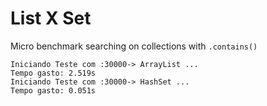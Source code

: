 # List X Set

Micro benchmark searching on collections with `.contains()`

```
Iniciando Teste com :30000-> ArrayList ...
Tempo gasto: 2.519s
Iniciando Teste com :30000-> HashSet ...
Tempo gasto: 0.051s
```